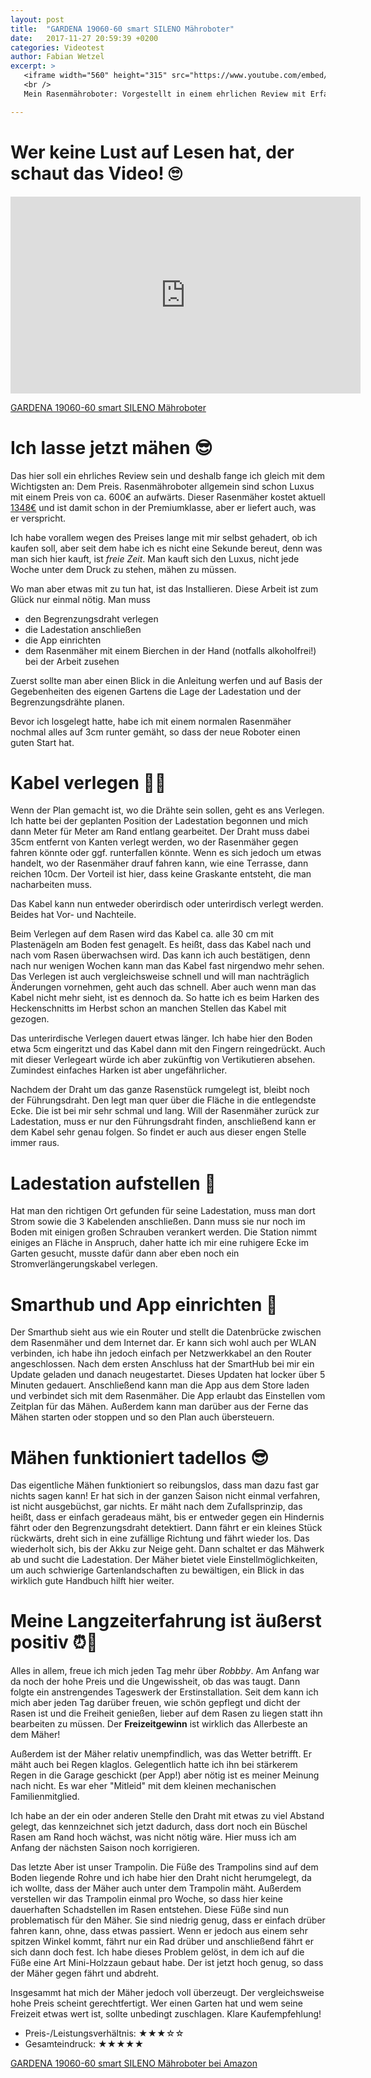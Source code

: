 ```yaml
---
layout: post
title:  "GARDENA 19060-60 smart SILENO Mähroboter"
date:   2017-11-27 20:59:39 +0200
categories: Videotest
author: Fabian Wetzel
excerpt: >
   <iframe width="560" height="315" src="https://www.youtube.com/embed/AeMER0vfAZM" frameborder="0" allowfullscreen></iframe>
   <br />
   Mein Rasenmähroboter: Vorgestellt in einem ehrlichen Review mit Erfahrungen aus erster Hand über eine ganze Saison. Schau das Video oder ließ einfach weiter!

---
```

# Wer keine Lust auf Lesen hat, der schaut das Video! 🙄

<iframe width="560" height="315" src="https://www.youtube.com/embed/AeMER0vfAZM" frameborder="0" allowfullscreen></iframe>

[GARDENA 19060-60 smart SILENO Mähroboter](http://amzn.to/2iB8tJ9)

# Ich lasse jetzt mähen 😎

Das hier soll ein ehrliches Review sein und deshalb fange ich gleich mit dem Wichtigsten an: Dem Preis. Rasenmähroboter allgemein sind schon Luxus mit einem Preis von ca. 600€ an aufwärts. Dieser Rasenmäher kostet aktuell [<span title="Preis vom 26.11.2017 // amazon.de">1348€</span>](http://amzn.to/2iB8tJ9) und ist damit schon in der Premiumklasse, aber er liefert auch, was er verspricht.

Ich habe vorallem wegen des Preises lange mit mir selbst gehadert, ob ich kaufen soll, aber seit dem habe ich es nicht eine Sekunde bereut, denn was man sich hier kauft, ist _freie Zeit_. Man kauft sich den Luxus, nicht jede Woche unter dem Druck zu stehen, mähen zu müssen.

Wo man aber etwas mit zu tun hat, ist das Installieren. Diese Arbeit ist zum Glück nur einmal nötig. Man muss

- den Begrenzungsdraht verlegen
- die Ladestation anschließen
- die App einrichten
- dem Rasenmäher mit einem Bierchen in der Hand (notfalls alkoholfrei!) bei der Arbeit zusehen

Zuerst sollte man aber einen Blick in die Anleitung werfen und auf Basis der Gegebenheiten des eigenen Gartens die Lage der Ladestation und der Begrenzungsdrähte planen.

Bevor ich losgelegt hatte, habe ich mit einem normalen Rasenmäher nochmal alles auf 3cm runter gemäht, so dass der neue Roboter einen guten Start hat.

# Kabel verlegen 💪😓

Wenn der Plan gemacht ist, wo die Drähte sein sollen, geht es ans Verlegen. Ich hatte bei der geplanten Position der Ladestation begonnen und mich dann Meter für Meter am Rand entlang gearbeitet. Der Draht muss dabei 35cm entfernt von Kanten verlegt werden, wo der Rasenmäher gegen fahren könnte oder ggf. runterfallen könnte. Wenn es sich jedoch um etwas handelt, wo der Rasenmäher drauf fahren kann, wie eine Terrasse, dann reichen 10cm. Der Vorteil ist hier, dass keine Graskante entsteht, die man nacharbeiten muss.

Das Kabel kann nun entweder oberirdisch oder unterirdisch verlegt werden. Beides hat Vor- und Nachteile.

Beim Verlegen auf dem Rasen wird das Kabel ca. alle 30 cm mit Plastenägeln am Boden fest genagelt. Es heißt, dass das Kabel nach und nach vom Rasen überwachsen wird. Das kann ich auch bestätigen, denn nach nur wenigen Wochen kann man das Kabel fast nirgendwo mehr sehen. Das Verlegen ist auch vergleichsweise schnell und will man nachträglich Änderungen vornehmen, geht auch das schnell. Aber auch wenn man das Kabel nicht mehr sieht, ist es dennoch da. So hatte ich es beim Harken des Heckenschnitts im Herbst schon an manchen Stellen das Kabel mit gezogen.

Das unterirdische Verlegen dauert etwas länger. Ich habe hier den Boden etwa 5cm eingeritzt und das Kabel dann mit den Fingern reingedrückt. Auch mit dieser Verlegeart würde ich aber zukünftig von Vertikutieren absehen. Zumindest einfaches Harken ist aber ungefährlicher.

Nachdem der Draht um das ganze Rasenstück rumgelegt ist, bleibt noch der Führungsdraht. Den legt man quer über die Fläche in die entlegendste Ecke. Die ist bei mir sehr schmal und lang. Will der Rasenmäher zurück zur Ladestation, muss er nur den Führungsdraht finden, anschließend kann er dem Kabel sehr genau folgen. So findet er auch aus dieser engen Stelle immer raus.

# Ladestation aufstellen 🔋

Hat man den richtigen Ort gefunden für seine Ladestation, muss man dort Strom sowie die 3 Kabelenden anschließen. Dann muss sie nur noch im Boden mit einigen großen Schrauben verankert werden. Die Station nimmt einiges an Fläche in Anspruch, daher hatte ich mir eine ruhigere Ecke im Garten gesucht, musste dafür dann aber eben noch ein Stromverlängerungskabel verlegen.

# Smarthub und App einrichten 📱

Der Smarthub sieht aus wie ein Router und stellt die Datenbrücke zwischen dem Rasenmäher und dem Internet dar. Er kann sich wohl auch per WLAN verbinden, ich habe ihn jedoch einfach per Netzwerkkabel an den Router angeschlossen. Nach dem ersten Anschluss hat der SmartHub bei mir ein Update geladen und danach neugestartet. Dieses Updaten hat locker über 5 Minuten gedauert. Anschließend kann man die App aus dem Store laden und verbindet sich mit dem Rasenmäher. Die App erlaubt das Einstellen vom Zeitplan für das Mähen. Außerdem kann man darüber aus der Ferne das Mähen starten oder stoppen und so den Plan auch übersteuern.

# Mähen funktioniert tadellos 😎

Das eigentliche Mähen funktioniert so reibungslos, dass man dazu fast gar nichts sagen kann! Er hat sich in der ganzen Saison nicht einmal verfahren, ist nicht ausgebüchst, gar nichts. Er mäht nach dem Zufallsprinzip, das heißt, dass er einfach geradeaus mäht, bis er entweder gegen ein Hindernis fährt oder den Begrenzungsdraht detektiert. Dann fährt er ein kleines Stück rückwärts, dreht sich in eine zufällige Richtung und fährt wieder los. Das wiederholt sich, bis der Akku zur Neige geht. Dann schaltet er das Mähwerk ab und sucht die Ladestation. Der Mäher bietet viele Einstellmöglichkeiten, um auch schwierige Gartenlandschaften zu bewältigen, ein Blick in das wirklich gute Handbuch hilft hier weiter.

# Meine Langzeiterfahrung ist äußerst positiv ⏰🌈

Alles in allem, freue ich mich jeden Tag mehr über *Robbby*. Am Anfang war da noch der hohe Preis und die Ungewissheit, ob das was taugt. Dann folgte ein anstrengendes Tageswerk der Erstinstallation. Seit dem kann ich mich aber jeden Tag darüber freuen, wie schön gepflegt und dicht der Rasen ist und die Freiheit genießen, lieber auf dem Rasen zu liegen statt ihn bearbeiten zu müssen. Der **Freizeitgewinn** ist wirklich das Allerbeste an dem Mäher!

Außerdem ist der Mäher relativ unempfindlich, was das Wetter betrifft. Er mäht auch bei Regen klaglos. Gelegentlich hatte ich ihn bei stärkerem Regen in die Garage geschickt (per App!) aber nötig ist es meiner Meinung nach nicht. Es war eher "Mitleid" mit dem kleinen mechanischen Familienmitglied.

Ich habe an der ein oder anderen Stelle den Draht mit etwas zu viel Abstand gelegt, das kennzeichnet sich jetzt dadurch, dass dort noch ein Büschel Rasen am Rand hoch wächst, was nicht nötig wäre. Hier muss ich am Anfang der nächsten Saison noch korrigieren.

Das letzte Aber ist unser Trampolin. Die Füße des Trampolins sind auf dem Boden liegende Rohre und ich habe hier den Draht nicht herumgelegt, da ich wollte, dass der Mäher auch unter dem Trampolin mäht. Außerdem verstellen wir das Trampolin einmal pro Woche, so dass hier keine dauerhaften Schadstellen im Rasen entstehen. Diese Füße sind nun problematisch für den Mäher. Sie sind niedrig genug, dass er einfach drüber fahren kann, ohne, dass etwas passiert. Wenn er jedoch aus einem sehr spitzen Winkel kommt, fährt nur ein Rad drüber und anschließend fährt er sich dann doch fest. Ich habe dieses Problem gelöst, in dem ich auf die Füße eine Art Mini-Holzzaun gebaut habe. Der ist jetzt hoch genug, so dass der Mäher gegen fährt und abdreht.

Insgesammt hat mich der Mäher jedoch voll überzeugt. Der vergleichsweise hohe Preis scheint gerechtfertigt. Wer einen Garten hat und wem seine Freizeit etwas wert ist, sollte unbedingt zuschlagen. Klare Kaufempfehlung!

- Preis-/Leistungsverhältnis: ★★★☆☆
- Gesamteindruck: ★★★★★

[GARDENA 19060-60 smart SILENO Mähroboter bei Amazon](http://amzn.to/2iB8tJ9)
